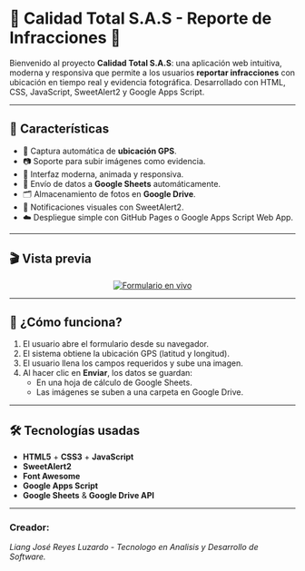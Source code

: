 # 📸 Calidad Total S.A.S - Reporte de Infracciones 🚧

Bienvenido al proyecto **Calidad Total S.A.S**: una aplicación web intuitiva, moderna y responsiva que permite a los usuarios **reportar infracciones** con ubicación en tiempo real y evidencia fotográfica. Desarrollado con HTML, CSS, JavaScript, SweetAlert2 y Google Apps Script.

---

## 🌟 Características

- 🧭 Captura automática de **ubicación GPS**.
- 📷 Soporte para subir imágenes como evidencia.
- 🎨 Interfaz moderna, animada y responsiva.
- 💾 Envío de datos a **Google Sheets** automáticamente.
- 🗂️ Almacenamiento de fotos en **Google Drive**.
- 🔔 Notificaciones visuales con SweetAlert2.
- ☁️ Despliegue simple con GitHub Pages o Google Apps Script Web App.

---

## 🎬 Vista previa

<p align="center">
  <a href="https://liangreyes12.github.io/calidadtotalsas.github.io/" target="_blank">
    <img src="https://img.shields.io/badge/🛰️ Ver_formulario_en_vivo-0056b3?style=for-the-badge&logo=google-chrome&logoColor=white" alt="Formulario en vivo">
  </a>
</p>

---

## 🚀 ¿Cómo funciona?

1. El usuario abre el formulario desde su navegador.
2. El sistema obtiene la ubicación GPS (latitud y longitud).
3. El usuario llena los campos requeridos y sube una imagen.
4. Al hacer clic en **Enviar**, los datos se guardan:
   - En una hoja de cálculo de Google Sheets.
   - Las imágenes se suben a una carpeta en Google Drive.
     
---

## 🛠️ Tecnologías usadas

- **HTML5** + **CSS3** + **JavaScript**
- **SweetAlert2**
- **Font Awesome**
- **Google Apps Script** 
- **Google Sheets** & **Google Drive API**

---
### Creador:
*Liang José Reyes Luzardo - Tecnologo en Analisis y Desarrollo de Software.*
